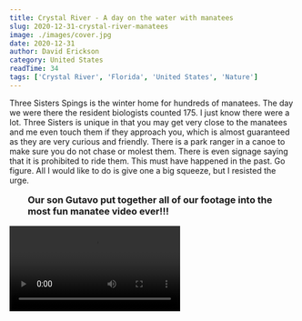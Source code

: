 ```yaml
---
title: Crystal River - A day on the water with manatees
slug: 2020-12-31-crystal-river-manatees
image: ./images/cover.jpg
date: 2020-12-31
author: David Erickson
category: United States
readTime: 34
tags: ['Crystal River', 'Florida', 'United States', 'Nature']
---
```


<script>
import Cover from '$lib/Cover.svelte';
import Video from '$lib/Video.svelte';
  import PhotoGrid from '$lib/PhotoGrid.svelte';</script>

<Cover backgroundImgUrl="/static/postimages/{slug}/cover.jpg" />

Three Sisters Spings is the winter home for hundreds of manatees. The day we were there the resident biologists counted 175. I just know there were a lot. Three Sisters is unique in that you may get very close to the manatees and me even touch them if they approach you, which is almost guaranteed as they are very curious and friendly. There is a park ranger in a canoe to make sure you do not chase or molest them. There is even signage saying that it is prohibited to ride them. This must have happened in the past. Go figure. All I would like to do is give one a big squeeze, but I resisted the urge.

<PhotoGrid slug="{slug}"/>

<h3 style="margin: 1rem 2rem;">
	Our son Gutavo put together all of our footage into the most fun manatee video ever!!!
</h3>

<Video src="https://youtube.com/embed/tg5TTPxgzDg" title="Manatees in Crystal River" />
